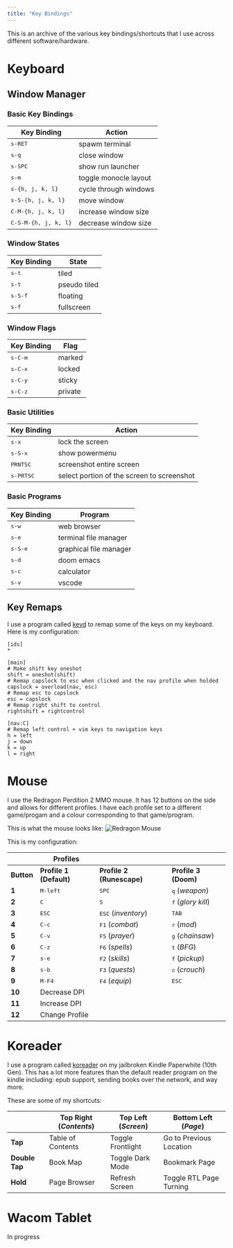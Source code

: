 ```yaml
---
title: "Key Bindings"
---
```


This is an archive of the various key bindings/shortcuts that I use across different software/hardware.

# Keyboard

## Window Manager

### Basic Key Bindings
| **Key Binding**               | **Action**            |
|-------------------------------|-----------------------|
| <kbd>s-RET</kbd>              | spawm terminal        |
| <kbd>s-q</kbd>                | close window          |
| <kbd>s-SPC</kbd>              | show run launcher     |
| <kbd>s-m</kbd>                | toggle monocle layout |
| <kbd>s-{h, j, k, l}</kbd>     | cycle through windows |
| <kbd>s-S-{h, j, k, l}</kbd>   | move window           |
| <kbd>C-M-{h, j, k, l}</kbd>   | increase window size  |
| <kbd>C-S-M-{h, j, k, l}</kbd> | decrease window size  |

### Window States
| **Key Binding**   | **State**               |
|-------------------|-------------------------|
| <kbd>s-t</kbd>    | tiled                   |
| <kbd>s-t</kbd>    | pseudo tiled            |
| <kbd>s-S-f</kbd>  | floating                |
| <kbd>s-f</kbd>    | fullscreen              |

### Window Flags
| **Key Binding**  | **Flag** |
|------------------|----------|
| <kbd>s-C-m</kbd> | marked   |
| <kbd>s-C-x</kbd> | locked   |
| <kbd>s-C-y</kbd> | sticky   |
| <kbd>s-C-z</kbd> | private  |

### Basic Utilities
| **Key Binding**    | **Action**                                 |
|--------------------|--------------------------------------------|
| <kbd>s-x</kbd>     | lock the screen                            |
| <kbd>s-S-x</kbd>   | show powermenu                             |
| <kbd>PRNTSC</kbd>  | screenshot entire screen                   |
| <kbd>s-PRTSC</kbd> | select portion of the screen to screenshot |

### Basic Programs
| **Key Binding**  | **Program**            |
|------------------|------------------------|
| <kbd>s-w</kbd>   | web browser            |
| <kbd>s-e</kbd>   | terminal file manager  |
| <kbd>s-S-e</kbd> | graphical file manager |
| <kbd>s-d</kbd>   | doom emacs             |
| <kbd>s-c</kbd>   | calculator             |
| <kbd>s-v</kbd>   | vscode                 |

## Key Remaps

I use a program called [keyd](https://github.com/rvaiya/keyd) to remap some of the keys on my keyboard.
Here is my configuration:

``` shell
[ids]
*

[main]
# Make shift key oneshot
shift = oneshot(shift)
# Remap capslock to esc when clicked and the nav profile when holded
capslock = overload(nav, esc)
# Remap esc to capslock
esc = capslock
# Remap right shift to control
rightshift = rightcontrol

[nav:C]
# Remap left control + vim keys to navigation keys
h = left
j = down
k = up
l = right
```

# Mouse

I use the Redragon Perdition 2 MMO mouse.
It has 12 buttons on the side and allows for different profiles. 
I have each profile set to a different game/progam and a colour corresponding to that game/program.

This is what the mouse looks like:
![Redragon Mouse](/images/redragon_mouse.png)

This is my configuration:

|            | **Profiles**            |                              |                             |
|------------|-------------------------|------------------------------|-----------------------------|
| **Button** | **Profile 1 (Default)** | **Profile 2 (Runescape)**    | **Profile 3 (Doom)**        |
| **1**      | <kbd>M-left</kbd>       | <kbd>SPC</kbd>               | <kbd>q</kbd> (*weapon*)     |
| **2**      | <kbd>C</kbd>            | <kbd>S</kbd>                 | <kbd>f</kbd> (*glory kill*) |
| **3**      | <kbd>ESC</kbd>          | <kbd>ESC</kbd> (*inventory*) | <kbd>TAB</kbd>              |
| **4**      | <kbd>C-c</kbd>          | <kbd>F1</kbd> (*combat*)     | <kbd>r</kbd> (*mod*)        |
| **5**      | <kbd>C-v</kbd>          | <kbd>F5</kbd> (*prayer*)     | <kbd>g</kbd> (*chainsaw*)   |
| **6**      | <kbd>C-z</kbd>          | <kbd>F6</kbd> (*spells*)     | <kbd>t</kbd> (*BFG*)        |
| **7**      | <kbd>s-e</kbd>          | <kbd>F2</kbd> (*skills*)     | <kbd>f</kbd> (*pickup*)     |
| **8**      | <kbd>s-b</kbd>          | <kbd>F3</kbd> (*quests*)     | <kbd>c</kbd> (*crouch*)     |
| **9**      | <kbd>M-F4</kbd>         | <kbd>F4</kbd> (*equip*)      | <kbd>ESC</kbd>              |
| **10**     | Decrease DPI            |                              |                             |
| **11**     | Increase DPI            |                              |                             |
| **12**     | Change Profile          |                              |                             |

# Koreader

I use a program called [koreader](https://koreader.rocks/) on my jailbroken Kindle Paperwhite (10th Gen).
This has a lot more features than the default reader program on the kindle including: epub support, sending books over the network, and way more.

These are some of my shortcuts:

|                | **Top Right (_Contents_)** | **Top Left (_Screen_)** | **Bottom Left (_Page_)** |
|----------------|----------------------------|-------------------------|--------------------------|
| **Tap**        | Table of Contents          | Toggle Frontlight       | Go to Previous Location  |
| **Double Tap** | Book Map                   | Toggle Dark Mode        | Bookmark Page            |
| **Hold**       | Page Browser               | Refresh Screen          | Toggle RTL Page Turning  |

# Wacom Tablet
<!-- ![Wacom Tablet](/images/wacom-tablet.jpg) -->
In progress
